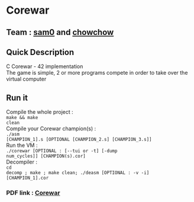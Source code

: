 # Corewar
## Team : <a href="https://github.com/suddin0">sam0</a> and <a href="https://github.com/chowchow42">chowchow</a>
## Quick Description
C Corewar - 42 implementation <br/>
The game is simple, 2 or more programs compete in order to take over the virtual computer<br/>
## Run it
Compile the whole project :<br/>
  <code>make && make clean</code><br/>
Compile your Corewar champion(s) :<br/>
  <code>./asm [CHAMPION_1].s [OPTIONAL [CHAMPION_2.s] [CHAMPION_3.s]]</code><br/>
Run the VM :<br/>
  <code>./corewar [OPTIONAL : [--tui or -t] [-dump num_cycles]] [CHAMPION(s).cor]</code><br/>
Decompiler :<br/>
  <code>cd decomp ; make ; make clean; ./deasm [OPTIONAL : -v -i] [CHAMPION_1].cor</code>
### PDF link : <a href="https://github.com/snassour/Corewar/blob/master/corewar.fr.pdf">Corewar</a>

